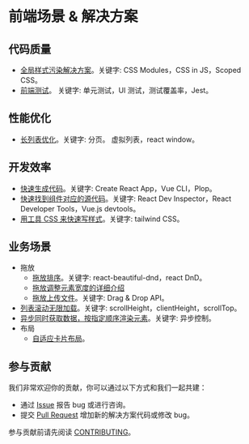 # 前端场景 &amp; 解决方案

## 代码质量
* [全局样式污染解决方案](src/quality/avoid-css-conflict/README.md)。关键字: CSS Modules，CSS in JS，Scoped CSS。
* [前端测试](src/quality/fe-test/README.md)。 关键字: 单元测试，UI 测试，测试覆盖率，Jest。

## 性能优化
* [长列表优化](src/performance/large-list/README.md)。关键字: 分页。 虚拟列表，react window。

## 开发效率
* [快速生成代码](src/effective/quick-gen-code/README.md)。关键字: Create React App，Vue CLI，Plop。
* [快速找到组件对应的源代码](src/effective/quick-find-comp-src/README.md)。关键字: React Dev Inspector，React Developer Tools，Vue.js devtools。
* [用工具 CSS 来快速写样式](src/effective/utility-css/README.md)。关键字: tailwind CSS。

## 业务场景
* 拖放
  * [拖放排序](src/scene/dnd-sort/README.md)。关键字: react-beautiful-dnd，react DnD。
  * [拖放调整元素宽度的详细介绍](src/scene/resize-width/react/vanilla/README.md)
  * [拖放上传文件](src/scene/dnd-upload-file/README.md)。关键字: Drag & Drop API。
* [列表滚动无限加载](src/scene/list-infinite-load/README.md)。关键字: scrollHeight，clientHeight，scrollTop。
* [异步同时获取数据，按指定顺序渲染元素](src/scene/async-data-in-order-render/README.md)。关键字: 异步控制。
* 布局
  * [自适应卡片布局](src/scene/layout/flex-card-layout/README.md)。

## 参与贡献
我们非常欢迎你的贡献，你可以通过以下方式和我们一起共建：
- 通过 [Issue](https://github.com/iamjoel/fe-solution/issues) 报告 bug 或进行咨询。
- 提交 [Pull Request](https://github.com/iamjoel/fe-solution/pulls) 增加新的解决方案代码或修改 bug。

参与贡献前请先阅读 [CONTRIBUTING](.github/CONTRIBUTING.md)。
